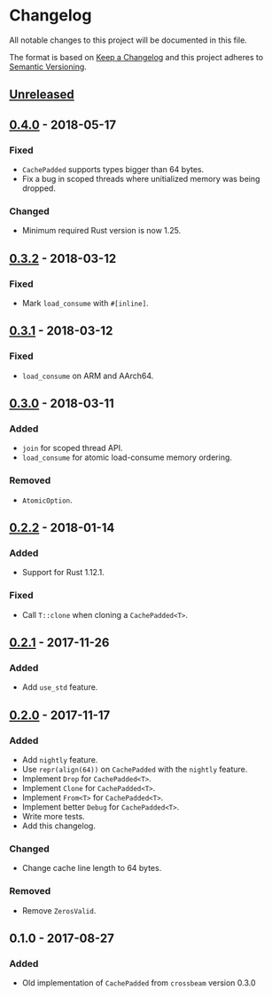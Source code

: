 # Changelog
All notable changes to this project will be documented in this file.

The format is based on [Keep a Changelog](http://keepachangelog.com/en/1.0.0/)
and this project adheres to [Semantic Versioning](http://semver.org/spec/v2.0.0.html).

## [Unreleased]

## [0.4.0] - 2018-05-17
### Fixed
- `CachePadded` supports types bigger than 64 bytes.
- Fix a bug in scoped threads where unitialized memory was being dropped.

### Changed
- Minimum required Rust version is now 1.25.

## [0.3.2] - 2018-03-12
### Fixed
- Mark `load_consume` with `#[inline]`.

## [0.3.1] - 2018-03-12
### Fixed
- `load_consume` on ARM and AArch64.

## [0.3.0] - 2018-03-11
### Added
- `join` for scoped thread API.
- `load_consume` for atomic load-consume memory ordering.

### Removed
- `AtomicOption`.

## [0.2.2] - 2018-01-14
### Added
- Support for Rust 1.12.1.

### Fixed
- Call `T::clone` when cloning a `CachePadded<T>`.

## [0.2.1] - 2017-11-26
### Added
- Add `use_std` feature.

## [0.2.0] - 2017-11-17
### Added
- Add `nightly` feature.
- Use `repr(align(64))` on `CachePadded` with the `nightly` feature.
- Implement `Drop` for `CachePadded<T>`.
- Implement `Clone` for `CachePadded<T>`.
- Implement `From<T>` for `CachePadded<T>`.
- Implement better `Debug` for `CachePadded<T>`.
- Write more tests.
- Add this changelog.

### Changed
- Change cache line length to 64 bytes.

### Removed
- Remove `ZerosValid`.

## 0.1.0 - 2017-08-27
### Added
- Old implementation of `CachePadded` from `crossbeam` version 0.3.0

[Unreleased]: https://github.com/crossbeam-rs/crossbeam-utils/compare/v0.4.0...HEAD
[0.4.0]: https://github.com/crossbeam-rs/crossbeam-utils/compare/v0.3.2...v0.4.0
[0.3.2]: https://github.com/crossbeam-rs/crossbeam-utils/compare/v0.3.1...v0.3.2
[0.3.1]: https://github.com/crossbeam-rs/crossbeam-utils/compare/v0.3.0...v0.3.1
[0.3.0]: https://github.com/crossbeam-rs/crossbeam-utils/compare/v0.2.2...v0.3.0
[0.2.2]: https://github.com/crossbeam-rs/crossbeam-utils/compare/v0.2.1...v0.2.2
[0.2.1]: https://github.com/crossbeam-rs/crossbeam-utils/compare/v0.2.0...v0.2.1
[0.2.0]: https://github.com/crossbeam-rs/crossbeam-utils/compare/v0.1.0...v0.2.0
